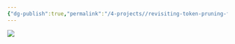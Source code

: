 ```yaml
---
{"dg-publish":true,"permalink":"/4-projects//revisiting-token-pruning-for-object-detection-and-instance-segmentation/"}
---
```


![](https://i.imgur.com/tKTWWyU.jpeg)
